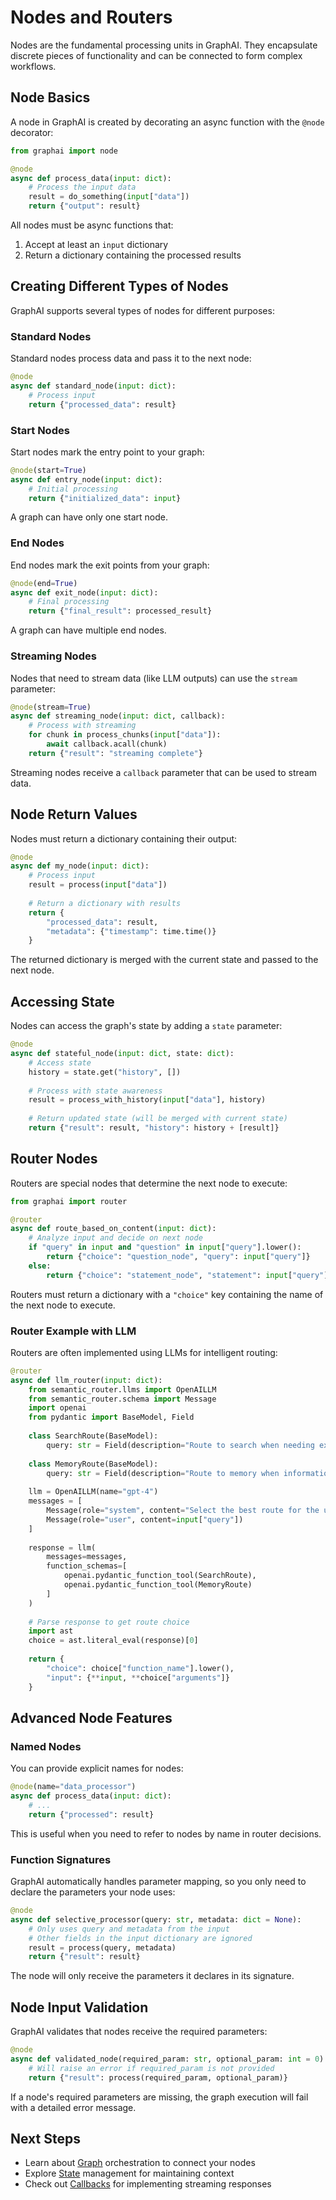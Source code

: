 # Nodes and Routers

Nodes are the fundamental processing units in GraphAI. They encapsulate discrete pieces of functionality and can be connected to form complex workflows.

## Node Basics

A node in GraphAI is created by decorating an async function with the `@node` decorator:

```python
from graphai import node

@node
async def process_data(input: dict):
    # Process the input data
    result = do_something(input["data"])
    return {"output": result}
```

All nodes must be async functions that:
1. Accept at least an `input` dictionary
2. Return a dictionary containing the processed results

## Creating Different Types of Nodes

GraphAI supports several types of nodes for different purposes:

### Standard Nodes

Standard nodes process data and pass it to the next node:

```python
@node
async def standard_node(input: dict):
    # Process input
    return {"processed_data": result}
```

### Start Nodes

Start nodes mark the entry point to your graph:

```python
@node(start=True)
async def entry_node(input: dict):
    # Initial processing
    return {"initialized_data": input}
```

A graph can have only one start node.

### End Nodes

End nodes mark the exit points from your graph:

```python
@node(end=True)
async def exit_node(input: dict):
    # Final processing
    return {"final_result": processed_result}
```

A graph can have multiple end nodes.

### Streaming Nodes

Nodes that need to stream data (like LLM outputs) can use the `stream` parameter:

```python
@node(stream=True)
async def streaming_node(input: dict, callback):
    # Process with streaming
    for chunk in process_chunks(input["data"]):
        await callback.acall(chunk)
    return {"result": "streaming complete"}
```

Streaming nodes receive a `callback` parameter that can be used to stream data.

## Node Return Values

Nodes must return a dictionary containing their output:

```python
@node
async def my_node(input: dict):
    # Process input
    result = process(input["data"])
    
    # Return a dictionary with results
    return {
        "processed_data": result,
        "metadata": {"timestamp": time.time()}
    }
```

The returned dictionary is merged with the current state and passed to the next node.

## Accessing State

Nodes can access the graph's state by adding a `state` parameter:

```python
@node
async def stateful_node(input: dict, state: dict):
    # Access state
    history = state.get("history", [])
    
    # Process with state awareness
    result = process_with_history(input["data"], history)
    
    # Return updated state (will be merged with current state)
    return {"result": result, "history": history + [result]}
```

## Router Nodes

Routers are special nodes that determine the next node to execute:

```python
from graphai import router

@router
async def route_based_on_content(input: dict):
    # Analyze input and decide on next node
    if "query" in input and "question" in input["query"].lower():
        return {"choice": "question_node", "query": input["query"]}
    else:
        return {"choice": "statement_node", "statement": input["query"]}
```

Routers must return a dictionary with a `"choice"` key containing the name of the next node to execute.

### Router Example with LLM

Routers are often implemented using LLMs for intelligent routing:

```python
@router
async def llm_router(input: dict):
    from semantic_router.llms import OpenAILLM
    from semantic_router.schema import Message
    import openai
    from pydantic import BaseModel, Field
    
    class SearchRoute(BaseModel):
        query: str = Field(description="Route to search when needing external information")
    
    class MemoryRoute(BaseModel):
        query: str = Field(description="Route to memory when information is likely known")
    
    llm = OpenAILLM(name="gpt-4")
    messages = [
        Message(role="system", content="Select the best route for the user query."),
        Message(role="user", content=input["query"])
    ]
    
    response = llm(
        messages=messages,
        function_schemas=[
            openai.pydantic_function_tool(SearchRoute),
            openai.pydantic_function_tool(MemoryRoute)
        ]
    )
    
    # Parse response to get route choice
    import ast
    choice = ast.literal_eval(response)[0]
    
    return {
        "choice": choice["function_name"].lower(),
        "input": {**input, **choice["arguments"]}
    }
```

## Advanced Node Features

### Named Nodes

You can provide explicit names for nodes:

```python
@node(name="data_processor")
async def process_data(input: dict):
    # ...
    return {"processed": result}
```

This is useful when you need to refer to nodes by name in router decisions.

### Function Signatures

GraphAI automatically handles parameter mapping, so you only need to declare the parameters your node uses:

```python
@node
async def selective_processor(query: str, metadata: dict = None):
    # Only uses query and metadata from the input
    # Other fields in the input dictionary are ignored
    result = process(query, metadata)
    return {"result": result}
```

The node will only receive the parameters it declares in its signature.

## Node Input Validation

GraphAI validates that nodes receive the required parameters:

```python
@node
async def validated_node(required_param: str, optional_param: int = 0):
    # Will raise an error if required_param is not provided
    return {"result": process(required_param, optional_param)}
```

If a node's required parameters are missing, the graph execution will fail with a detailed error message.

## Next Steps

- Learn about [Graph](graphs.md) orchestration to connect your nodes
- Explore [State](state.md) management for maintaining context
- Check out [Callbacks](callbacks.md) for implementing streaming responses 